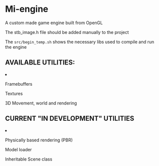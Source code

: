 # Mi-engine 
<p>A custom made game engine built from OpenGL</p>
<p>The stb_image.h file should be added manually to the project</p>
<p>The <code>src/begin_temp.sh</code> shows the necessary libs used to compile and run the engine</p>

## AVAILABLE UTILITIES:
<li>
    <p>Framebuffers</p>
    <p>Textures</p>
    <p>3D Movement, world and rendering</p>
</li>

## CURRENT "IN DEVELOPMENT" UTILITIES
<li>
    <p>Physically based rendering (PBR)</p>
    <p>Model loader</p>
    <p>Inheritable Scene class</p>
</li>

